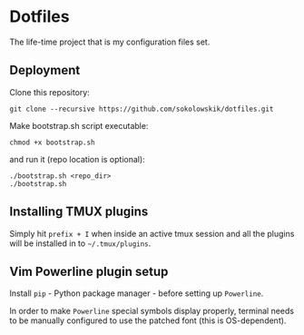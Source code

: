 Dotfiles
========

The life-time project that is my configuration files set.

Deployment
----------

Clone this repository:

```Shell
git clone --recursive https://github.com/sokolowskik/dotfiles.git
```

Make bootstrap.sh script executable:

```Shell
chmod +x bootstrap.sh
```

and run it (repo location is optional):

```Shell
./bootstrap.sh <repo_dir>
./bootstrap.sh
```

Installing TMUX plugins
-----------------------

Simply hit `prefix + I` when inside an active tmux session and all the plugins will be installed in to `~/.tmux/plugins`.


Vim Powerline plugin setup
--------------------------

Install `pip` - Python package manager - before setting up `Powerline`.

In order to make `Powerline` special symbols display properly, terminal needs to be manually configured to use the patched font (this is OS-dependent).


